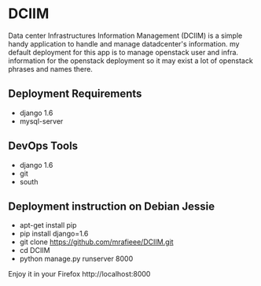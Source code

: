 # DCIIM
Data center Infrastructures Information Management (DCIIM) is a simple handy application to handle and manage datadcenter's information.
my default deployment for this app is to manage openstack user and infra. information for the openstack deployment so it may exist a lot of openstack phrases and names there.


Deployment Requirements
-----------
* django 1.6
* mysql-server

DevOps Tools
------------
* django 1.6
* git
* south

Deployment instruction on Debian Jessie
------------
* apt-get install pip
* pip install django=1.6
* git clone https://github.com/mrafieee/DCIIM.git
* cd DCIIM
* python manage.py runserver 8000

Enjoy it in your Firefox http://localhost:8000
